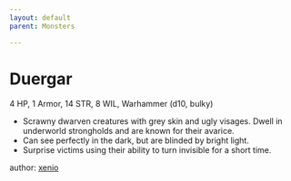 ```yaml
---
layout: default
parent: Monsters 

--- 
```

# Duergar
4 HP, 1 Armor, 14 STR, 8 WIL, Warhammer (d10, bulky)  
- Scrawny dwarven creatures with grey skin and ugly visages.   Dwell in underworld strongholds and are known for their avarice.  
- Can see perfectly in the dark, but are blinded by bright light.  
 - Surprise victims using their ability to turn invisible for a short time.   




author: [xenio](https://xenioinabottle.blogspot.com/2021/02/classic-monsters-for-cairnito-part-1.html) 


